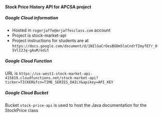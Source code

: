 #### Stock Price History API for APCSA project

##### Google Cloud information

* Hosted in `rogerjaffe@mrjaffesclass.com` account
* Project is stock-market-api
* Project instructions for students are at `https://docs.google.com/document/d/1NIlGaCrOesBGDm5loCndrTImyfETr_05VlI2Jq-gAuM/edit`

##### Google Cloud Function

URL is `https://us-west1-stock-market-api-415819.cloudfunctions.net/stock-market-api?ticker=TICKER&fcn=TIME_SERIES_DAILY&apikey=API_KEY`

##### Google Cloud Bucket

Bucket `stock-price-api` is used to host the Java documentation for the StockPrice class
